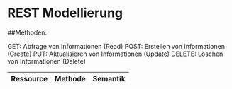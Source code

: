 # REST Modellierung

##Methoden:

GET: Abfrage von Informationen (Read)
POST: Erstellen von Informationen (Create)
PUT: Aktualisieren von Informationen (Update)
DELETE: Löschen von Informationen (Delete)


| Ressource | Methode | Semantik |
| ------ | ------ | ------ |

